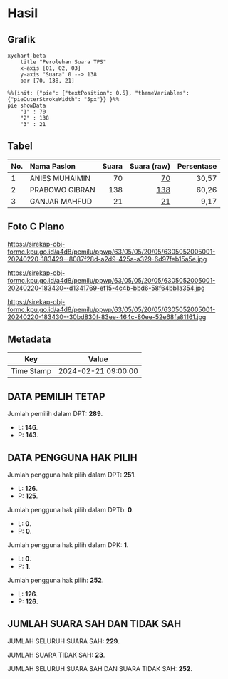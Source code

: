 # Hasil

## Grafik

```mermaid
xychart-beta
    title "Perolehan Suara TPS"
    x-axis [01, 02, 03]
    y-axis "Suara" 0 --> 138
    bar [70, 138, 21]
```

```mermaid
%%{init: {"pie": {"textPosition": 0.5}, "themeVariables": {"pieOuterStrokeWidth": "5px"}} }%%
pie showData
    "1" : 70
    "2" : 138
    "3" : 21
```

## Tabel

| No. | Nama Paslon    | Suara | Suara (raw) | Persentase |
|:--- |:-------------- | -----:| -----------:| ----------:|
| 1   | ANIES MUHAIMIN | 70    | [70][p-1]   | 30,57      |
| 2   | PRABOWO GIBRAN | 138   | [138][p-2]  | 60,26      |
| 3   | GANJAR MAHFUD  | 21    | [21][p-3]   | 9,17       |


[p-1]: https://github.com/gigit-pemilu/pemilu-2024/blob/main/pilpres/hitung-suara/sub/63-kalimantan-selatan/sub/05-tapin/sub/05-candi-laras-selatan/sub/2005-pabaungan-hilir/sub/001-tps/sub/paslon-1.txt
[p-2]: https://github.com/gigit-pemilu/pemilu-2024/blob/main/pilpres/hitung-suara/sub/63-kalimantan-selatan/sub/05-tapin/sub/05-candi-laras-selatan/sub/2005-pabaungan-hilir/sub/001-tps/sub/paslon-2.txt
[p-3]: https://github.com/gigit-pemilu/pemilu-2024/blob/main/pilpres/hitung-suara/sub/63-kalimantan-selatan/sub/05-tapin/sub/05-candi-laras-selatan/sub/2005-pabaungan-hilir/sub/001-tps/sub/paslon-3.txt

## Foto C Plano

https://sirekap-obj-formc.kpu.go.id/a4d8/pemilu/ppwp/63/05/05/20/05/6305052005001-20240220-183429--8087f28d-a2d9-425a-a329-6d97feb15a5e.jpg

https://sirekap-obj-formc.kpu.go.id/a4d8/pemilu/ppwp/63/05/05/20/05/6305052005001-20240220-183430--d1341769-ef15-4c4b-bbd6-58f64bb1a354.jpg

https://sirekap-obj-formc.kpu.go.id/a4d8/pemilu/ppwp/63/05/05/20/05/6305052005001-20240220-183430--30bd830f-83ee-464c-80ee-52e68fa81161.jpg


## Metadata

| Key        | Value               |
| ---------- | ------------------- |
| Time Stamp | 2024-02-21 09:00:00 |


## DATA PEMILIH TETAP

Jumlah pemilih dalam DPT: **289**.
 * L: **146**.
 * P: **143**.

## DATA PENGGUNA HAK PILIH

Jumlah pengguna hak pilih dalam DPT: **251**.
 * L: **126**.
 * P: **125**.

Jumlah pengguna hak pilih dalam DPTb: **0**.
 * L: **0**.
 * P: **0**.

Jumlah pengguna hak pilih dalam DPK: **1**.
 * L: **0**.
 * P: **1**.

Jumlah pengguna hak pilih: **252**.
 * L: **126**.
 * P: **126**.

## JUMLAH SUARA SAH DAN TIDAK SAH

JUMLAH SELURUH SUARA SAH: **229**.

JUMLAH SUARA TIDAK SAH: **23**.

JUMLAH SELURUH SUARA SAH DAN SUARA TIDAK SAH: **252**.



